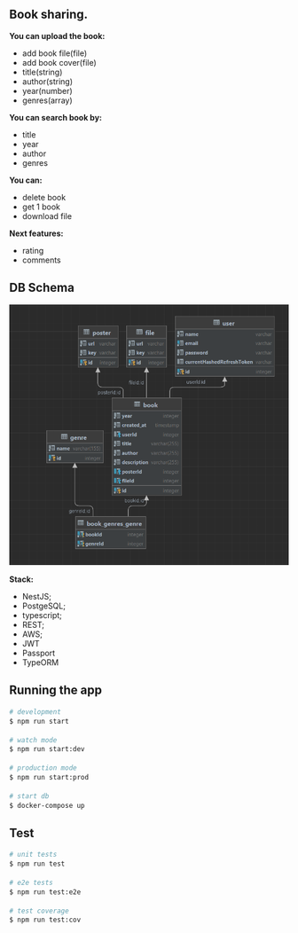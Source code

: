 ## Book sharing.

**You can upload the book:**
- add book file(file) 
- add book cover(file)
- title(string)
- author(string)
- year(number)
- genres(array)

**You can search book by:**
- title
- year
- author
- genres

**You can:**
- delete book
- get 1 book
- download file

**Next features:**
- rating
- comments


## DB Schema

![img.png](img.png)

**Stack:**
- NestJS;
- PostgeSQL;
- typescript;
- REST;
- AWS;
- JWT
- Passport
- TypeORM

## Running the app

```bash
# development
$ npm run start

# watch mode
$ npm run start:dev

# production mode
$ npm run start:prod

# start db
$ docker-compose up
```

## Test

```bash
# unit tests
$ npm run test

# e2e tests
$ npm run test:e2e

# test coverage
$ npm run test:cov
```
